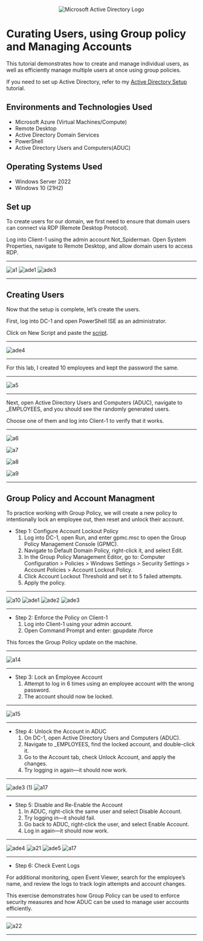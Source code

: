 <p align="center">
<img src="https://i.imgur.com/pU5A58S.png" alt="Microsoft Active Directory Logo"/>
</p>

<h1>Curating Users, using Group policy and Managing Accounts</h1>

This tutorial demonstrates how to create and manage individual users, as well as efficiently manage multiple users at once using group policies.

If you need to set up Active Directory, refer to my [Active Directory Setup](https://github.com/AustinmJoseph/AD-Setup) tutorial.

<h2>Environments and Technologies Used</h2>

- Microsoft Azure (Virtual Machines/Compute)
- Remote Desktop
- Active Directory Domain Services
- PowerShell
- Active Directory Users and Computers(ADUC)

<h2>Operating Systems Used </h2>

- Windows Server 2022
- Windows 10 (21H2)

<h2> Set up </h2>

To create users for our domain, we first need to ensure that domain users can connect via RDP (Remote Desktop Protocol).

Log into Client-1 using the admin account Not_Spiderman. Open System Properties, navigate to Remote Desktop, and allow domain users to access RDP.

---

![a1](https://github.com/user-attachments/assets/5cae0676-d3ca-4486-8620-ea2611952ab8)
![ade1](https://github.com/user-attachments/assets/b738e3d6-855f-47af-ac11-0ed9ef9a1e84)
![ade3](https://github.com/user-attachments/assets/cb49230f-875a-4d0a-86f8-6b68fd4817ba)

---

<h2> Creating Users </h2>

Now that the setup is complete, let’s create the users.

First, log into DC-1 and open PowerShell ISE as an administrator. 

Click on New Script and paste the [script](https://github.com/joshmadakor1/AD_PS/blob/master/Generate-Names-Create-Users.ps1). 

---

![ade4](https://github.com/user-attachments/assets/5e76d72e-5158-4805-9ee2-e78872c213c1)

---

For this lab, I created 10 employees and kept the password the same.

---

![a5](https://github.com/user-attachments/assets/2d3e4d7f-f8af-4788-b0dd-e5811bcdfa5f)

---

Next, open Active Directory Users and Computers (ADUC), navigate to _EMPLOYEES, and you should see the randomly generated users. 

Choose one of them and log into Client-1 to verify that it works.

---

![a6](https://github.com/user-attachments/assets/d600d0b8-7755-4613-9e47-5383ae751ee7)

![a7](https://github.com/user-attachments/assets/0b76e7d1-22db-4165-bdc8-b55ebb32c812)

![a8](https://github.com/user-attachments/assets/ae4f9b43-7136-4715-bd78-8a755e8f2308)

![a9](https://github.com/user-attachments/assets/dcbf54b1-5ff2-4303-a3d6-ed71df57bca0)

---

<h2> Group Policy and Account Managment</h2>


To practice working with Group Policy, we will create a new policy to intentionally lock an employee out, then reset and unlock their account.

- Step 1: Configure Account Lockout Policy
	1.	Log into DC-1, open Run, and enter gpmc.msc to open the Group Policy Management Console (GPMC).
	2.	Navigate to Default Domain Policy, right-click it, and select Edit.
	3.	In the Group Policy Management Editor, go to:
Computer Configuration > Policies > Windows Settings > Security Settings > Account Policies > Account Lockout Policy.
	4.	Click Account Lockout Threshold and set it to 5 failed attempts.
	5.	Apply the policy.
---

![a10](https://github.com/user-attachments/assets/d83ff7b3-5602-4339-b089-de0f03b65987)
![ade1](https://github.com/user-attachments/assets/f15db34c-482b-471f-8767-28420dd832cc)
![ade2](https://github.com/user-attachments/assets/8548358e-ebe1-4767-96f9-e5da1aaf8ae5)
![ade3](https://github.com/user-attachments/assets/54322d9f-2cf7-4414-9268-09d62e05e6cd)

---

- Step 2: Enforce the Policy on Client-1
	1.	Log into Client-1 using your admin account.
	2.	Open Command Prompt and enter: gpupdate /force

This forces the Group Policy update on the machine.

---

![a14](https://github.com/user-attachments/assets/0a19758e-5ef4-4c74-bac1-09eaa492bc89)

---

- Step 3: Lock an Employee Account
	1.	Attempt to log in 6 times using an employee account with the wrong password.
	2.	The account should now be locked.
---

![a15](https://github.com/user-attachments/assets/62e33fd4-b361-4226-ad28-843fe5a3ead8)

---


- Step 4: Unlock the Account in ADUC
	1.	On DC-1, open Active Directory Users and Computers (ADUC).
	2.	Navigate to _EMPLOYEES, find the locked account, and double-click it.
	3.	Go to the Account tab, check Unlock Account, and apply the changes.
	4.	Try logging in again—it should now work.

---

![ade3 (1)](https://github.com/user-attachments/assets/c8472b30-3273-4fb8-abb2-a5db6876532c)
![a17](https://github.com/user-attachments/assets/5135c983-56bf-4c09-99c6-9438d2a27a34)

---

- Step 5: Disable and Re-Enable the Account
	1.	In ADUC, right-click the same user and select Disable Account.
	2.	Try logging in—it should fail.
	3.	Go back to ADUC, right-click the user, and select Enable Account.
	4.	Log in again—it should now work.

---

![ade4](https://github.com/user-attachments/assets/6545356c-e1cd-4e1f-8e2b-9c74162d7c8d)
![a21](https://github.com/user-attachments/assets/1a66c739-919b-412d-bf37-09ae423a3fa1)
![ade5](https://github.com/user-attachments/assets/04489f5f-9588-48d5-9190-f0a7fd7cb761)
![a17](https://github.com/user-attachments/assets/adc06a97-e4fa-4b6b-b5f6-e5eb7193434b)

---

- Step 6: Check Event Logs

For additional monitoring, open Event Viewer, search for the employee’s name, and review the logs to track login attempts and account changes.

This exercise demonstrates how Group Policy can be used to enforce security measures and how ADUC can be used to manage user accounts efficiently.

---

![a22](https://github.com/user-attachments/assets/a31017ee-68dd-40d9-992a-477d1708c748)

---




















